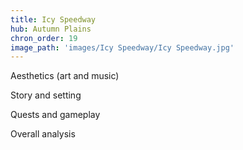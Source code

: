 ```yaml
---
title: Icy Speedway
hub: Autumn Plains
chron_order: 19
image_path: 'images/Icy Speedway/Icy Speedway.jpg'
---
```

Aesthetics (art and music)
<!--excerpt-->
Story and setting
<!--excerpt-->
Quests and gameplay
<!--excerpt-->
Overall analysis